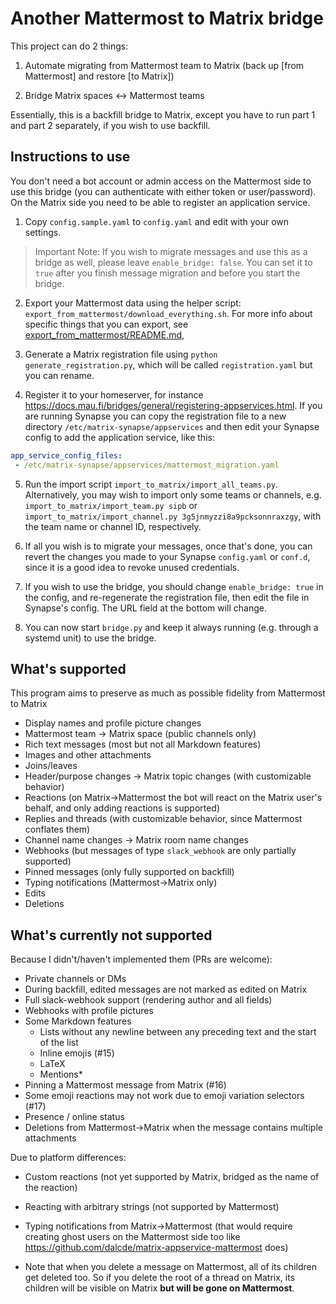 # Another Mattermost to Matrix bridge

This project can do 2 things:

1. Automate migrating from Mattermost team to Matrix (back up [from Mattermost] and restore [to Matrix])

2. Bridge Matrix spaces <-> Mattermost teams

Essentially, this is a backfill bridge to Matrix, except you have to run part 1 and part 2 separately, if you wish to use backfill.

## Instructions to use

You don't need a bot account or admin access on the Mattermost side to use this bridge (you can authenticate with either token or user/password). On the Matrix side you need to be able to register an application service.

1. Copy `config.sample.yaml` to `config.yaml` and edit with your own settings.

> Important Note: If you wish to migrate messages and use this as a bridge as well, please leave `enable_bridge: false`. You can set it to `true` after you finish message migration and before you start the bridge.

2. Export your Mattermost data using the helper script: `export_from_mattermost/download_everything.sh`. For more info about specific things that you can export, see [export_from_mattermost/README.md](export_from_mattermost/README.md), 

3. Generate a Matrix registration file using `python generate_registration.py`, which will be called `registration.yaml` but you can rename.

4. Register it to your homeserver, for instance <https://docs.mau.fi/bridges/general/registering-appservices.html>. If you are running Synapse you can copy the registration file to a new directory `/etc/matrix-synapse/appservices` and then edit your Synapse config to add the application service, like this:

```yaml
app_service_config_files:
 - /etc/matrix-synapse/appservices/mattermost_migration.yaml
```

5. Run the import script `import_to_matrix/import_all_teams.py`. Alternatively, you may wish to import only some teams or channels, e.g. `import_to_matrix/import_team.py sipb` or `import_to_matrix/import_channel.py 3g5jnmyzzi8a9pcksonnraxzgy`, with the team name or channel ID, respectively.

6. If all you wish is to migrate your messages, once that's done, you can revert the changes you made to your Synapse `config.yaml` or `conf.d`, since it is a good idea to revoke unused credentials.

7. If you wish to use the bridge, you should change `enable_bridge: true` in the config, and re-regenerate the registration file, then edit the file in Synapse's config. The URL field at the bottom will change.

8. You can now start `bridge.py` and keep it always running (e.g. through a systemd unit) to use the bridge.

## What's supported

This program aims to preserve as much as possible fidelity from Mattermost to Matrix

* Display names and profile picture changes 
* Mattermost team -> Matrix space (public channels only)
* Rich text messages (most but not all Markdown features)
* Images and other attachments
* Joins/leaves
* Header/purpose changes -> Matrix topic changes (with customizable behavior)
* Reactions (on Matrix->Mattermost the bot will react on the Matrix user's behalf, and only adding reactions is supported)
* Replies and threads (with customizable behavior, since Mattermost conflates them)
* Channel name changes -> Matrix room name changes
* Webhooks (but messages of type `slack_webhook` are only partially supported)
* Pinned messages (only fully supported on backfill)
* Typing notifications (Mattermost->Matrix only)
* Edits
* Deletions

## What's currently not supported

Because I didn't/haven't implemented them (PRs are welcome):

* Private channels or DMs
* During backfill, edited messages are not marked as edited on Matrix
* Full slack-webhook support (rendering author and all fields)
* Webhooks with profile pictures
* Some Markdown features
    * Lists without any newline between any preceding text and the start of the list
    * Inline emojis (#15)
    * LaTeX
    * Mentions*
* Pinning a Mattermost message from Matrix (#16)
* Some emoji reactions may not work due to emoji variation selectors (#17)
* Presence / online status
* Deletions from Mattermost->Matrix when the message contains multiple attachments

Due to platform differences:

* Custom reactions (not yet supported by Matrix, bridged as the name of the reaction)
* Reacting with arbitrary strings (not supported by Mattermost)
* Typing notifications from Matrix->Mattermost (that would require creating ghost users on the Mattermost side too like https://github.com/dalcde/matrix-appservice-mattermost does)

* Note that when you delete a message on Mattermost, all of its children get deleted too. So if you delete the root of a thread on Matrix, its children will be visible on Matrix **but will be gone on Mattermost**.